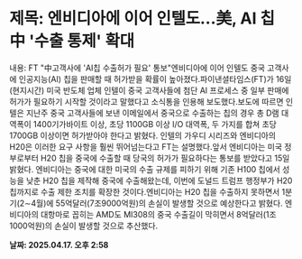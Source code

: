 # **제목: 엔비디아에 이어 인텔도…美, AI 칩 中 '수출 통제' 확대**

  내용: FT "中고객사에 'AI칩 수출허가 필요' 통보"엔비디아에 이어 인텔도 중국 고객사에 인공지능(AI) 칩을 판매할 때 허가받을 확률이 높아졌다.파이낸셜타임스(FT)가 16일(현지시간) 미국 반도체 업체 인텔이 중국 고객사들에 첨단 AI 프로세스 중 일부 판매에 허가가 필요하기 시작할 것이라고 말했다고 소식통을 인용해 보도했다.보도에 따르면 인텔은 지난주 중국 고객사들에 보낸 이메일에서 중국으로 수출하는 칩의 경우 총 D램 대역폭이 1400기가바이트 이상, 초당 1100GB 이상 I/O 대역폭, 두 가지를 합쳐 초당 1700GB 이상이면 허가받아야 한다고 밝혔다. 인텔의 가우디 시리즈와 엔비디아의 H20은 이러한 요구 사항을 훨씬 뛰어넘는다고 FT는 설명했다.앞서 엔비디아는 미국 정부로부터 H20 칩을 중국에 수출할 때 당국의 허가가 필요하다는 통보를 받았다고 15일 밝혔다. 엔비디아는 중국에 대한 미국의 수출 규제를 피하기 위해 기존 H100 칩에서 성능을 낮춘 H20 칩을 제작해 중국에 수출해왔는데, 이번에 도널드 트럼프 행정부가 H20 칩까지로 수출 제한 조치를 확장한 것이다.엔비디아는 H20 칩을 수출하지 못하면서 1분기(2∼4월)에 55억달러(7조9000억원)의 손실이 발생할 것으로 예상한다고 밝혔다. 엔비디아의 대항마로 꼽히는 AMD도 MI308의 중국 수출길이 막히면서 8억달러(1조1000억원)의 손실이 발생할 것으로 추산했다.

  **날짜: 2025.04.17. 오후 2:58**